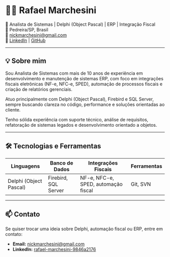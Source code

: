 # 👨‍💻 Rafael Marchesini

🎯 Analista de Sistemas | Delphi (Object Pascal) | ERP | Integração Fiscal  
📍 Pedreira/SP, Brasil  
📧 nickmarchesini@gmail.com  
🔗 [LinkedIn](https://www.linkedin.com/in/rafael-marchesini-9846a2176/) | [GitHub](https://github.com/rafaelnick1)

---

## 💡 Sobre mim

Sou Analista de Sistemas com mais de 10 anos de experiência em desenvolvimento e manutenção de sistemas ERP, com foco em integrações fiscais eletrônicas (NF-e, NFC-e, SPED), automação de processos fiscais e criação de relatórios gerenciais.

Atuo principalmente com Delphi (Object Pascal), Firebird e SQL Server, sempre buscando clareza no código, performance e soluções orientadas ao cliente.

Tenho sólida experiência com suporte técnico, análise de requisitos, refatoração de sistemas legados e desenvolvimento orientado a objetos.

---

## 🛠️ Tecnologias e Ferramentas

| Linguagens       | Banco de Dados        | Integrações Fiscais         | Ferramentas         |
|------------------|------------------------|-------------------------------|----------------------|
| Delphi (Object Pascal) | Firebird, SQL Server | NF-e, NFC-e, SPED, automação fiscal | Git, SVN            |

---

## 📫 Contato

Se quiser trocar uma ideia sobre Delphi, automação fiscal ou ERP, entre em contato:

- **Email:** nickmarchesini@gmail.com  
- **LinkedIn:** [rafael-marchesini-9846a2176](https://www.linkedin.com/in/rafael-marchesini-9846a2176/)
